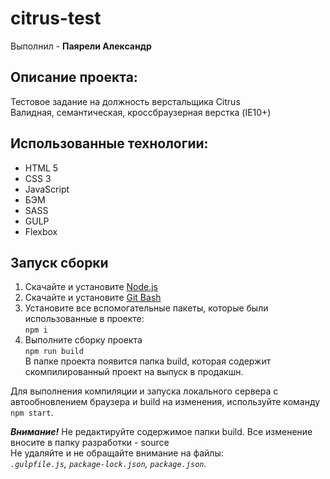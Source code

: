 # citrus-test #
Выполнил - **Паярели Александр**

## Описание проекта:
Тестовое задание на должность верстальщика Citrus<br/>
Валидная, семантическая, кроссбраузерная верстка (IE10+)

## Использованные технологии:
- HTML 5
- CSS 3
- JavaScript
- БЭМ
- SASS
- GULP
- Flexbox

## Запуск сборки

1) Скачайте и установите [Node.js](https://nodejs.org/en/ "Ссылка на оф. сайт Node.js")
2) Скачайте и установите [Git Bash](https://git-scm.com/downloads "Ссылка на скачку Git Bash")
3) Установите все вспомогательные пакеты, которые были использованные в проекте:<br/>
`npm i`
4) Выполните сборку проекта <br/>
`npm run build`<br/>
В папке проекта появится папка build, которая содержит скомпилированный проект на выпуск в продакшн.<br/>

Для выполнения компиляции и запуска локального сервера с автообновлением браузера и build на изменения, используйте команду `npm start`.<br/>

___Внимание!___ Не редактируйте содержимое папки build. Все изменение вносите в папку разработки - source<br/>
Не удаляйте и не обращайте внимание на файлы:<br/>
_`.gulpfile.js`, `package-lock.json`, `package.json`._
